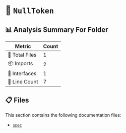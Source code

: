 # 📁 `NullToken`

## 📊 Analysis Summary For Folder

| Metric | Count |
|--------|-------|
| 📁 Total Files | 1 |
| 📦 Imports | 2 |
| 📐 Interfaces | 1 |
| 🔢 Line Count | 7 |


## 📋 Files

This section contains the following documentation files:

- [`spec`](./spec.md)